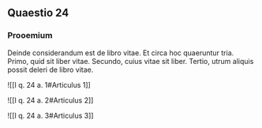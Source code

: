 ## Quaestio 24

### Prooemium

Deinde considerandum est de libro vitae. Et circa hoc quaeruntur tria. Primo, quid sit liber vitae. Secundo, cuius vitae sit liber. Tertio, utrum aliquis possit deleri de libro vitae.

![[I q. 24 a. 1#Articulus 1]]

![[I q. 24 a. 2#Articulus 2]]

![[I q. 24 a. 3#Articulus 3]]

